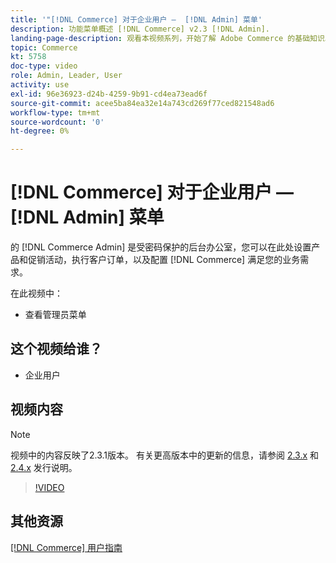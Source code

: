 ```yaml
---
title: '"[!DNL Commerce] 对于企业用户 —  [!DNL Admin] 菜单'
description: 功能菜单概述 [!DNL Commerce] v2.3 [!DNL Admin].
landing-page-description: 观看本视频系列，开始了解 Adobe Commerce 的基础知识以及如何在 Admin 中工作。
topic: Commerce
kt: 5758
doc-type: video
role: Admin, Leader, User
activity: use
exl-id: 96e36923-d24b-4259-9b91-cd4ea73ead6f
source-git-commit: acee5ba84ea32e14a743cd269f77ced821548ad6
workflow-type: tm+mt
source-wordcount: '0'
ht-degree: 0%

---
```


# [!DNL Commerce] 对于企业用户 —  [!DNL Admin] 菜单

的 [!DNL Commerce Admin] 是受密码保护的后台办公室，您可以在此处设置产品和促销活动，执行客户订单，以及配置 [!DNL Commerce] 满足您的业务需求。

在此视频中：

- 查看管理员菜单

## 这个视频给谁？

- 企业用户

## 视频内容

>[!NOTE]
>
>视频中的内容反映了2.3.1版本。 有关更高版本中的更新的信息，请参阅 [ 2.3.x](https://devdocs.magento.com/guides/v2.3/release-notes/bk-release-notes.html) 和 [2.4.x](https://devdocs.magento.com/guides/v2.4/release-notes/bk-release-notes.html) 发行说明。

>[!VIDEO](https://video.tv.adobe.com/v/35942?quality=12&learn=on)

## 其他资源

[[!DNL Commerce] 用户指南](https://docs.magento.com/)
